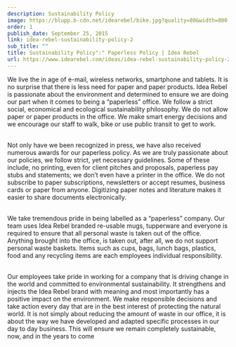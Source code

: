 ```yaml
---
description: Sustainability Policy
image: https://blupp.b-cdn.net/idearebel/bike.jpg?quality=80&width=800
order: 1
publish_date: September 25, 2015
link: idea-rebel-sustainability-policy-2
sub_title: ""
title: Sustainability Policy":" Paperless Policy | Idea Rebel
url: https://www.idearebel.com/ideas/idea-rebel-sustainability-policy-2/
---
```

We live the in age of e-mail, wireless networks, smartphone and tablets. It is no surprise that there is less need for paper and paper products.  Idea Rebel is passionate about the environment and determined to ensure we are doing our part when it comes to being a “paperless” office. We follow a strict social, economical and ecological sustainability philosophy. We do not allow paper or paper products in the office. We make smart energy decisions and we encourage our staff to walk, bike or use public transit to get to work.

\
Not only have we been recognized in press, we have also received numerous awards for our paperless policy.  As we are truly passionate about our policies, we follow strict, yet necessary guidelines. Some of these include, no printing, even for client pitches and proposals, paperless pay stubs and statements; we don’t even have a printer in the office. We do not subscribe to paper subscriptions, newsletters or accept resumes, business cards or paper from anyone. Digitizing paper notes and literature makes it easier to share documents electronically.

\
We take tremendous pride in being labelled as a “paperless” company.  Our team uses Idea Rebel branded re-usable mugs, tupperware and everyone is required to ensure that all personal waste is taken out of the office.  Anything brought into the office, is taken out, after all, we do not support personal waste baskets. Items such as cups, bags, lunch bags, plastics, food and any recycling items are each employees individual responsibility.

\
Our employees take pride in working for a company that is driving change in the world and committed to environmental sustainability. It strengthens and injects the Idea Rebel brand with meaning and most importantly has a positive impact on the environment. We make responsible decisions and take action every day that are in the best interest of protecting the natural world. It is not simply about reducing the amount of waste in our office, it is about the way we have developed and adapted specific processes in our day to day business. This will ensure we remain completely sustainable, now, and in the years to come

